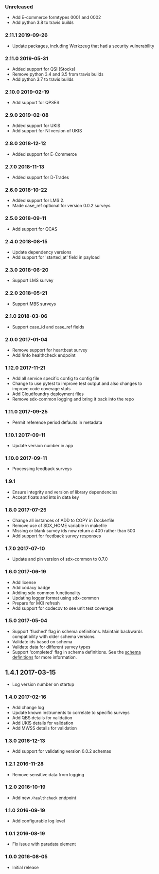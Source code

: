 ### Unreleased
 - Add E-commerce formtypes 0001 and 0002
 - Add python 3.8 to travis builds

### 2.11.1 2019-09-26
 - Update packages, including Werkzeug that had a security vulnerability

### 2.11.0 2019-05-31
 - Added support for QSI (Stocks)
 - Remove python 3.4 and 3.5 from travis builds
 - Add python 3.7 to travis builds

### 2.10.0 2019-02-19
 - Add support for QPSES

### 2.9.0 2019-02-08
 - Added support for UKIS
 - Add support for NI version of UKIS

### 2.8.0 2018-12-12
 - Added support for E-Commerce

### 2.7.0 2018-11-13
 - Added support for D-Trades

### 2.6.0 2018-10-22
 - Added support for LMS 2.
 - Made case_ref optional for version 0.0.2 surveys

### 2.5.0 2018-09-11
 - Add support for QCAS

### 2.4.0 2018-08-15
 - Update dependency versions
 - Add support for 'started_at' field in payload

### 2.3.0 2018-06-20
 - Support LMS survey

### 2.2.0 2018-05-21
 - Support MBS surveys

### 2.1.0 2018-03-06
 - Support case_id and case_ref fields

### 2.0.0 2017-01-04
  - Remove support for heartbeat survey
  - Add /info healthcheck endpoint

### 1.12.0 2017-11-21
  - Add all service specific config to config file
  - Change to use pytest to improve test output and also changes to improve code coverage stats
  - Add Cloudfoundry deployment files
  - Remove sdx-common logging and bring it back into the repo

### 1.11.0 2017-09-25
  - Permit reference period defaults in metadata

### 1.10.1 2017-09-11
  - Update version number in app

### 1.10.0 2017-09-11
  - Processing feedback surveys

### 1.9.1
  - Ensure integrity and version of library dependencies
  - Accept floats and ints in data key

### 1.8.0 2017-07-25
  - Change all instances of ADD to COPY in Dockerfile
  - Remove use of SDX_HOME variable in makefile
  - Missing or blank survey ids now return a 400 rather than 500
  - Add support for feedback survey responses

### 1.7.0 2017-07-10
  - Update and pin version of sdx-common to 0.7.0

### 1.6.0 2017-06-19
  - Add license
  - Add codacy badge
  - Adding sdx-common functionality
  - Updating logger format using sdx-common
  - Prepare for MCI refresh
  - Add support for codecov to see unit test coverage

### 1.5.0 2017-05-04
  - Support 'flushed' flag in schema definitions. Maintain backwards compatibility with older schema versions.
  - Validate ids based on schema
  - Validate data for different survey types
  - Support 'completed' flag in schema definitions. See the [schema definitions](https://github.com/ONSdigital/ons-schema-definitions/blob/master/docs/electronic_questionnaire_to_data_exchange.rst) for more information.

## 1.4.1 2017-03-15
  - Log version number on startup

### 1.4.0 2017-02-16
  - Add change log
  - Update known instruments to correlate to specific surveys
  - Add QBS details for validation
  - Add UKIS details for validation
  - Add MWSS details for validation

### 1.3.0 2016-12-13
  - Add support for validating version 0.0.2 schemas

### 1.2.1 2016-11-28
  - Remove sensitive data from logging

### 1.2.0 2016-10-19
  - Add new `/healthcheck` endpoint

### 1.1.0 2016-09-19
  - Add configurable log level

### 1.0.1 2016-08-19
  - Fix issue with paradata element

### 1.0.0 2016-08-05
  - Initial release
